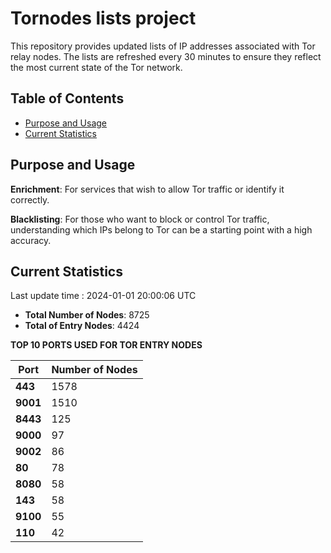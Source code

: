 # Tornodes lists project

This repository provides updated lists of IP addresses associated with Tor relay nodes. The lists are refreshed every 30 minutes to ensure they reflect the most current state of the Tor network.

## Table of Contents

- [Purpose and Usage](#purpose-and-usage)
- [Current Statistics](#current-statistics)


## Purpose and Usage

**Enrichment**: For services that wish to allow Tor traffic or identify it correctly.

**Blacklisting**: For those who want to block or control Tor traffic, understanding which IPs belong to Tor can be a starting point with a high accuracy.

## Current Statistics

Last update time : 2024-01-01 20:00:06 UTC

- **Total Number of Nodes**: 8725
- **Total of Entry Nodes**: 4424

**TOP 10 PORTS USED FOR TOR ENTRY NODES**

| **Port** | **Number of Nodes** |
|------|-----------------|
| **443**   | 1578  |
| **9001**   | 1510  |
| **8443**   | 125  |
| **9000**   | 97  |
| **9002**   | 86  |
| **80**   | 78  |
| **8080**   | 58  |
| **143**   | 58  |
| **9100**   | 55  |
| **110**   | 42  |

